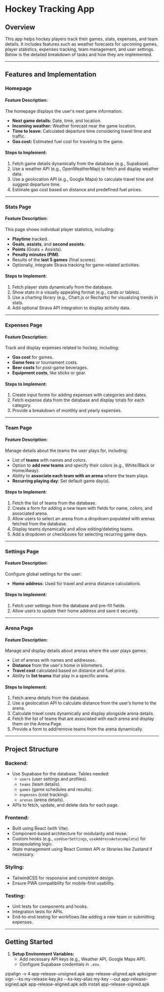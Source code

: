 # Hockey Tracking App

## Overview

This app helps hockey players track their games, stats, expenses, and team details. It includes features such as weather forecasts for upcoming games, player statistics, expenses tracking, team management, and user settings. Below is the detailed breakdown of tasks and how they are implemented.

---

## Features and Implementation

### **Homepage**

#### **Feature Description:**

The homepage displays the user's next game information:

- **Next game details:** Date, time, and location.
- **Incoming weather:** Weather forecast near the game location.
- **Time to leave:** Calculated departure time considering travel time and traffic.
- **Gas cost:** Estimated fuel cost for traveling to the game.

#### **Steps to Implement:**

1. Fetch game details dynamically from the database (e.g., Supabase).
2. Use a weather API (e.g., OpenWeatherMap) to fetch and display weather data.
3. Use a geolocation API (e.g., Google Maps) to calculate travel time and suggest departure time.
4. Estimate gas cost based on distance and predefined fuel prices.

---

### **Stats Page**

#### **Feature Description:**

This page shows individual player statistics, including:

- **Playtime** tracked.
- **Goals**, **assists**, and **second assists**.
- **Points** (Goals + Assists).
- **Penalty minutes (PIM)**.
- Results of the **last 5 games** (final scores).
- Optionally, integrate Strava tracking for game-related activities.

#### **Steps to Implement:**

1. Fetch player stats dynamically from the database.
2. Show stats in a visually appealing format (e.g., cards or tables).
3. Use a charting library (e.g., Chart.js or Recharts) for visualizing trends in stats.
4. Add optional Strava API integration to display activity data.

---

### **Expenses Page**

#### **Feature Description:**

Track and display expenses related to hockey, including:

- **Gas cost** for games.
- **Game fees** or tournament costs.
- **Beer costs** for post-game beverages.
- **Equipment costs**, like sticks or gear.

#### **Steps to Implement:**

1. Create input forms for adding expenses with categories and dates.
2. Fetch expense data from the database and display totals for each category.
3. Provide a breakdown of monthly and yearly expenses.

---

### **Team Page**

#### **Feature Description:**

Manage details about the teams the user plays for, including:

- List of **teams** with names and colors.
- Option to **add new teams** and specify their colors (e.g., White/Black or Home/Away).
- Ability to **associate each team with an arena** where the team plays.
- **Recurring playing day**: Set default game day(s).

#### **Steps to Implement:**

1. Fetch the list of teams from the database.
2. Create a form for adding a new team with fields for name, colors, and associated arena.
3. Allow users to select an arena from a dropdown populated with arenas fetched from the database.
4. Display teams dynamically and allow editing/deleting teams.
5. Add a dropdown or checkboxes for selecting recurring game days.

---

### **Settings Page**

#### **Feature Description:**

Configure global settings for the user:

- **Home address**: Used for travel and arena distance calculations.

#### **Steps to Implement:**

1. Fetch user settings from the database and pre-fill fields.
2. Allow users to update their home address and save it securely.

---

### **Arena Page**

#### **Feature Description:**

Manage and display details about arenas where the user plays games:

- List of arenas with names and addresses.
- **Distance** from the user's home in kilometers.
- **Travel cost** calculated based on distance and fuel price.
- Ability to **list teams** that play in a specific arena.

#### **Steps to Implement:**

1. Fetch arena details from the database.
2. Use a geolocation API to calculate distance from the user’s home to the arena.
3. Calculate travel costs dynamically and display alongside arena details.
4. Fetch the list of teams that are associated with each arena and display them on the Arena Page.
5. Provide a form to add/remove teams from the arena dynamically.

---

## Project Structure

### **Backend:**

- Use Supabase for the database. Tables needed:
  - `users` (user settings and profiles).
  - `teams` (team details).
  - `games` (game schedules and results).
  - `expenses` (cost tracking).
  - `arenas` (arena details).
- APIs to fetch, update, and delete data for each page.

### **Frontend:**

- Built using React (with Vite).
- Component-based architecture for modularity and reuse.
- Custom hooks (e.g., `useUserSettings`, `useAddressAutocomplete`) for encapsulating logic.
- State management using React Context API or libraries like Zustand if necessary.

### **Styling:**

- TailwindCSS for responsive and consistent design.
- Ensure PWA compatibility for mobile-first usability.

### **Testing:**

- Unit tests for components and hooks.
- Integration tests for APIs.
- End-to-end testing for workflows like adding a new team or submitting expenses.

---

## Getting Started

1. **Setup Environment Variables:**
   - Add necessary API keys (e.g., Weather API, Google Maps API).
   - Configure Supabase credentials in `.env`.

zipalign -v 4 app-release-unsigned.apk app-release-aligned.apk
apksigner sign --ks my-release-key.jks --ks-key-alias my-key --out app-release-signed.apk app-release-aligned.apk
adb install app-release-signed.apk
